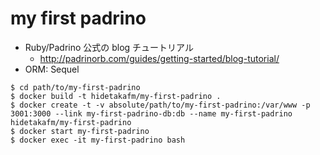 # my first padrino

* Ruby/Padrino 公式の blog チュートリアル
  * http://padrinorb.com/guides/getting-started/blog-tutorial/
* ORM: Sequel

```
$ cd path/to/my-first-padrino
$ docker build -t hidetakafm/my-first-padrino .
$ docker create -t -v absolute/path/to/my-first-padrino:/var/www -p 3001:3000 --link my-first-padrino-db:db --name my-first-padrino hidetakafm/my-first-padrino
$ docker start my-first-padrino
$ docker exec -it my-first-padrino bash
```
